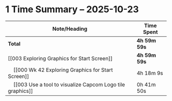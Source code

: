# 1 Time Summary – 2025-10-23

| Note/Heading | Time Spent |
|--------------|------------|
| **Total** | **4h 59m 59s** |
| [[003 Exploring Graphics for Start Screen]] | **4h 59m 59s** |
| &nbsp;&nbsp;&nbsp;&nbsp;[[000 Wk 42 Exploring Graphics for Start Screen]] | 4h 18m 9s |
| &nbsp;&nbsp;&nbsp;&nbsp;[[003 Use a tool to visualize Capcom Logo tile graphics]] | 0h 41m 50s |

